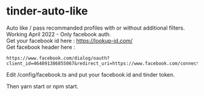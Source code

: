 # tinder-auto-like

Auto like / pass recommanded profiles with or without additional filters.<br />
Working April 2022 - Only facebook auth.<br />
Get your facebook id here : https://lookup-id.com/<br />
Get facebook header here :<br />

    https://www.facebook.com/dialog/oauth?client_id=464891386855067&redirect_uri=https://www.facebook.com/connect/login_success.html&scope=basic_info,email,public_profile,user_about_me,user_activities,user_birthday,user_education_history,user_friends,user_interests,user_likes,user_location,user_photos,user_relationship_details&response_type=token

Edit /config/facebook.ts and put your facebook id and tinder token.<br />

Then yarn start or npm start.
